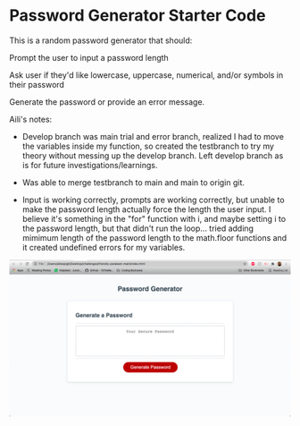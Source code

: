 # Password Generator Starter Code
This is a random password generator that should:

Prompt the user to input a password length

Ask user if they'd like lowercase, uppercase, numerical, and/or symbols in their password

Generate the password or provide an error message. 

Aili's notes: 
- Develop branch was main trial and error branch, realized I had to move the variables inside my function, so created the testbranch to try my theory without messing up the develop branch. Left develop branch as is for future investigations/learnings. 

- Was able to merge testbranch to main and main to origin git. 

- Input is working correctly, prompts are working correctly, but unable to make the password length actually force the length the user input. I believe it's something in the "for" function with i, and maybe setting i to the password length, but that didn't run the loop... tried adding mimimum length of the password length to the math.floor functions and it created undefined errors for my variables. 

<img src="assets/passwordscreen1.png">
<img src="assets/passwordscreen2.png>

